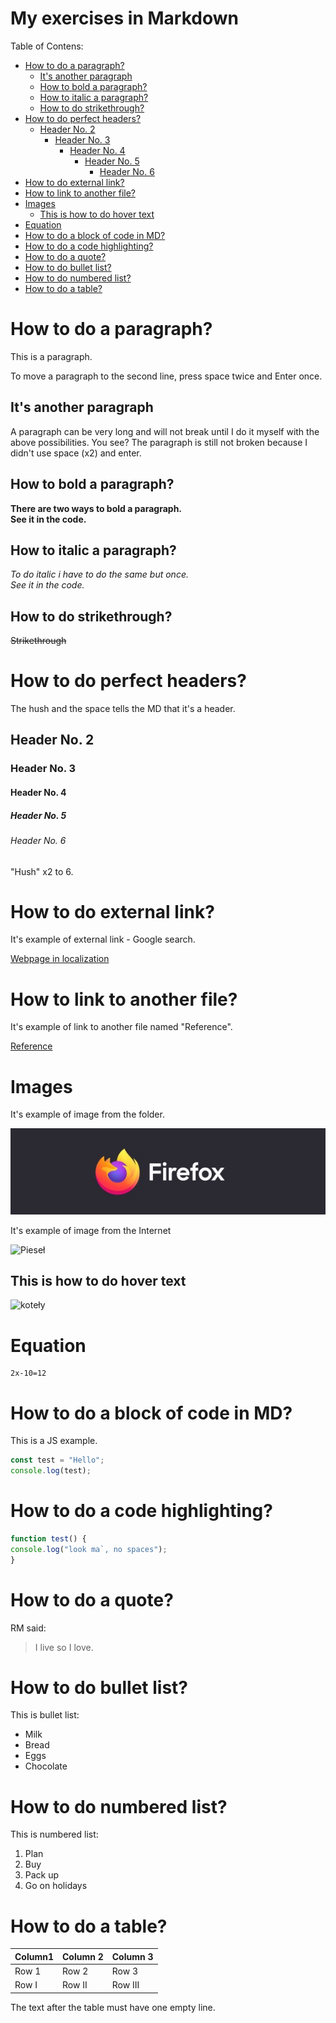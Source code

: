 <!-- Example of title -->
My exercises in Markdown<!-- omit in toc -->
=======================

<!-- Here comes the table of content -->

Table of Contens:

- [How to do a paragraph?](#how-to-do-a-paragraph)
  - [It's another paragraph](#its-another-paragraph)
  - [How to bold a paragraph?](#how-to-bold-a-paragraph)
  - [How to italic a paragraph?](#how-to-italic-a-paragraph)
  - [How to do strikethrough?](#how-to-do-strikethrough)
- [How to do perfect headers?](#how-to-do-perfect-headers)
  - [Header No. 2](#header-no-2)
    - [Header No. 3](#header-no-3)
      - [Header No. 4](#header-no-4)
        - [Header No. 5](#header-no-5)
          - [Header No. 6](#header-no-6)
- [How to do external link?](#how-to-do-external-link)
- [How to link to another file?](#how-to-link-to-another-file)
- [Images](#images)
  - [This is how to do hover text](#this-is-how-to-do-hover-text)
- [Equation](#equation)
- [How to do a block of code in MD?](#how-to-do-a-block-of-code-in-md)
- [How to do a code highlighting?](#how-to-do-a-code-highlighting)
- [How to do a quote?](#how-to-do-a-quote)
- [How to do bullet list?](#how-to-do-bullet-list)
- [How to do numbered list?](#how-to-do-numbered-list)
- [How to do a table?](#how-to-do-a-table)



<!-- Example of paragraph of text with line break -->

# How to do a paragraph?

This is a paragraph.  

To move a paragraph to the second line, press space twice and Enter once. 

<!-- Example of another paragraph -->

## It's another paragraph

A paragraph can be very long and will not break until I do it myself with the above possibilities. You see? The paragraph is still not broken because I didn't use space (x2) and enter.

<!-- Example of bold -->

## How to bold a paragraph?

**There are two ways to bold a paragraph.**  
__See it in the code.__

<!-- Example of italic  -->

## How to italic a paragraph?

*To do italic i have to do the same but once.*  
_See it in the code._

## How to do strikethrough?

~~Strikethrough~~ 

<!-- Example of headers -->

# How to do perfect headers?

 The hush and the space tells the MD that it's a header.  

 ## Header No. 2
 ### Header No. 3
 #### Header No. 4
 ##### Header No. 5
 ###### Header No. 6  
 
"Hush" x2 to 6. 

<!-- Example of external link -->

# How to do external link? 

It's example of external link - Google search.

[Webpage in localization](https://google.com/)

<!-- Example of link to another file -->

# How to link to another file?

It's example of link to another file named "Reference".

[Reference](Reference.md)

<!-- Example of an image -->

# Images

It's example of image from the folder.  

![SVG image from Internet](./images/Firefox.jpg "Firefox logo")  

It's example of image from the Internet

![Pieseł](https://picsum.photos/id/237/200/300 "Pieseł")

<!-- Example of an image with hover text -->

## This is how to do hover text

![koteły](https://upload.wikimedia.org/wikipedia/commons/3/32/Collage_of_Six_Cats-03.JPG "Koteły")

<!-- Example of equation or inline code -->

# Equation

```
2x-10=12
```

<!-- Example of a block of code -->

# How to do a block of code in MD?

This is a JS example.

```javascript
const test = "Hello";
console.log(test);
```

<!-- Example of code highlighting -->

# How to do a code highlighting?

```javascript
function test() {
console.log("look ma`, no spaces");
}
```

<!-- Example of quote -->

# How to do a quote?

RM said:  
> I live so I love.

<!-- Example of bullet list -->

# How to do bullet list?

This is bullet list:  
* Milk  
* Bread  
* Eggs
* Chocolate  

<!-- Example of numbered list -->

# How to do numbered list?

This is numbered list:  
1. Plan
2. Buy
3. Pack up
4. Go on holidays

<!-- Example of table -->

# How to do a table?

| Column1 | Column 2 | Column 3 |
| --------| ---------| -------- |
| Row 1   | Row 2    | Row 3    |
| Row I   | Row II   | Row III  |

<!-- Paragraph after table -->

The text after the table must have one empty line.

